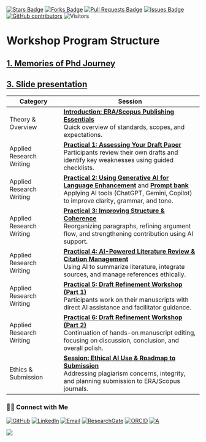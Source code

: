<a href="https://github.com/drshahizan/short-course/stargazers"><img src="https://img.shields.io/github/stars/drshahizan/short-course" alt="Stars Badge"/></a>
<a href="https://github.com/drshahizan/short-course/network/members"><img src="https://img.shields.io/github/forks/drshahizan/short-course" alt="Forks Badge"/></a>
<a href="https://github.com/drshahizan/short-course/pulls"><img src="https://img.shields.io/github/issues-pr/drshahizan/short-course" alt="Pull Requests Badge"/></a>
<a href="https://github.com/drshahizan/short-course"><img src="https://img.shields.io/github/issues/drshahizan/short-course" alt="Issues Badge"/></a>
<a href="https://github.com/drshahizan/short-course/graphs/contributors"><img alt="GitHub contributors" src="https://img.shields.io/github/contributors/drshahizan/short-course?color=2b9348"></a>
![Visitors](https://api.visitorbadge.io/api/visitors?path=https%3A%2F%2Fgithub.com%2Fdrshahizan%2Fshort-course&labelColor=%23d9e3f0&countColor=%23697689&style=flat)

# Workshop Program Structure

## [1. Memories of Phd Journey](https://drive.google.com/drive/folders/1g4wGs4y9ujc9mF6vrTuz7Lu06eLKdplk)
## [3. Slide presentation](https://github.com/drshahizan/short-course/blob/main/workshop/25pgss_fm/images/25%20FM%20PGSS.pdf)

| **Category**             | **Session**                                                                                                                                                                                         |
| ------------------------ | --------------------------------------------------------------------------------------------------------------------------------------------------------------------------------------------------- |
| Theory & Overview        | **[Introduction: ERA/Scopus Publishing Essentials](01mat.md)**  <br> Quick overview of standards, scopes, and expectations.                                                                         |
| Applied Research Writing | **[Practical 1: Assessing Your Draft Paper](02mat.md)**  <br> Participants review their own drafts and identify key weaknesses using guided checklists.                                             |
| Applied Research Writing | **[Practical 2: Using Generative AI for Language Enhancement](03mat.md)** and **[Prompt bank](05mat.md)**  <br> Applying AI tools (ChatGPT, Gemini, Copilot) to improve clarity, grammar, and tone. |
| Applied Research Writing | **[Practical 3: Improving Structure & Coherence](04mat.md)** <br> Reorganizing paragraphs, refining argument flow, and strengthening contribution using AI support.                                 |
| Applied Research Writing | **[Practical 4: AI-Powered Literature Review & Citation Management](06mat.md)**  <br> Using AI to summarize literature, integrate sources, and manage references ethically.                         |
| Applied Research Writing | **[Practical 5: Draft Refinement Workshop (Part 1)](07mat.md)**  <br> Participants work on their manuscripts with direct AI assistance and facilitator guidance.                                    |
| Applied Research Writing | **[Practical 6: Draft Refinement Workshop (Part 2)](08mat.md)**  <br> Continuation of hands-on manuscript editing, focusing on discussion, conclusion, and overall polish.                          |
| Ethics & Submission      | **[Session: Ethical AI Use & Roadmap to Submission](09mat.md)**  <br> Addressing plagiarism concerns, integrity, and planning submission to ERA/Scopus journals.                                    |

### 🙌🏻 Connect with Me
<p align="left">
    <a href="https://github.com/drshahizan" target="_blank"><img alt="GitHub" src="https://img.shields.io/badge/-@drshahizan-181717?style=flat-square&logo=GitHub&logoColor=white"></a>
    <a href="https://www.linkedin.com/in/drshahizan" target="_blank"><img alt="LinkedIn" src="https://img.shields.io/badge/-drshahizan-blue?style=flat-square&logo=Linkedin&logoColor=white&link=https://www.linkedin.com/in/drshahizan/"></a>
    <a href="mailto:shahizan@utm.my" target="_blank"><img alt="Email" src="https://img.shields.io/badge/-shahizan@utm.my-c14438?style=flat-square&logo=Gmail&logoColor=white&link=mailto:shahizan@utm.my.com"></a>
    <a href="https://www.researchgate.net/profile/Mohd-Othman-28" target="_blank"><img alt="ResearchGate" src="https://img.shields.io/badge/-ResearchGate-00CCBB?style=flat-square&logo=ResearchGate&logoColor=white"></a>
    <a href="https://orcid.org/0000-0003-4261-1873" target="_blank"><img alt="ORCID" src="https://img.shields.io/badge/-ORCID-A6CE39?style=flat-square&logo=ORCID&logoColor=white"></a> 
 <a href="https://visitorbadge.io/status?path=https%3A%2F%2Fgithub.com%2Fdrshahizan" target="_blank"><img alt="A" src="https://api.visitorbadge.io/api/visitors?path=https%3A%2F%2Fgithub.com%2Fdrshahizan&labelColor=%23697689&countColor=%23555555&style=plastic"></a>
 
![](https://hit.yhype.me/github/profile?user_id=81284918)
</p>

